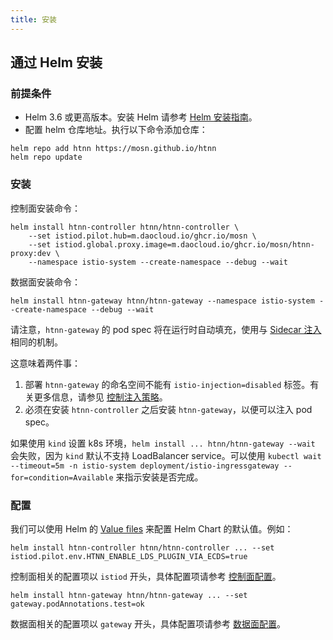 ```yaml
---
title: 安装
---
```


## 通过 Helm 安装

### 前提条件

* Helm 3.6 或更高版本。安装 Helm 请参考 [Helm 安装指南](https://helm.sh/docs/intro/install/)。
* 配置 helm 仓库地址。执行以下命令添加仓库：

```shell
helm repo add htnn https://mosn.github.io/htnn
helm repo update
```

### 安装

控制面安装命令：

```shell
helm install htnn-controller htnn/htnn-controller \
    --set istiod.pilot.hub=m.daocloud.io/ghcr.io/mosn \
    --set istiod.global.proxy.image=m.daocloud.io/ghcr.io/mosn/htnn-proxy:dev \
    --namespace istio-system --create-namespace --debug --wait
```

数据面安装命令：

```shell
helm install htnn-gateway htnn/htnn-gateway --namespace istio-system --create-namespace --debug --wait
```

请注意，`htnn-gateway` 的 pod spec 将在运行时自动填充，使用与 [Sidecar 注入](https://istio.io/latest/docs/setup/additional-setup/sidecar-injection) 相同的机制。

这意味着两件事：

1. 部署 `htnn-gateway` 的命名空间不能有 `istio-injection=disabled` 标签。有关更多信息，请参见 [控制注入策略](https://istio.io/latest/docs/setup/additional-setup/sidecar-injection/#controlling-the-injection-policy)。
2. 必须在安装 `htnn-controller` 之后安装 `htnn-gateway`，以便可以注入 pod spec。

如果使用 `kind` 设置 k8s 环境，`helm install ... htnn/htnn-gateway --wait` 会失败，因为 `kind` 默认不支持 LoadBalancer service。可以使用 `kubectl wait --timeout=5m -n istio-system deployment/istio-ingressgateway --for=condition=Available` 来指示安装是否完成。

### 配置

我们可以使用 Helm 的 [Value files](https://helm.sh/docs/chart_template_guide/values_files/) 来配置 Helm Chart 的默认值。例如：

```shell
helm install htnn-controller htnn/htnn-controller ... --set istiod.pilot.env.HTNN_ENABLE_LDS_PLUGIN_VIA_ECDS=true
```

控制面相关的配置项以 `istiod` 开头，具体配置项请参考 [控制面配置](https://github.com/istio/istio/blob/1.21.2/manifests/charts/istio-control/istio-discovery/values.yaml)。

```shell
helm install htnn-gateway htnn/htnn-gateway ... --set gateway.podAnnotations.test=ok
```

数据面相关的配置项以 `gateway` 开头，具体配置项请参考 [数据面配置](https://github.com/istio/istio/blob/1.21.2/manifests/charts/gateway/values.yaml)。
